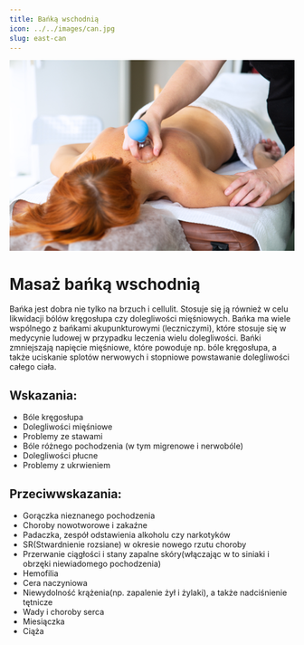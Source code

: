 ```yaml
---
title: Bańką wschodnią
icon: ../../images/can.jpg
slug: east-can
---
```


![Zdjęcie masażu](../../images/can.jpg)

# Masaż bańką wschodnią

Bańka jest dobra nie tylko na brzuch i cellulit. Stosuje się ją również w celu likwidacji bólów kręgosłupa czy dolegliwości mięśniowych. Bańka ma wiele wspólnego z bańkami akupunkturowymi (leczniczymi), które stosuje się w medycynie ludowej w przypadku leczenia wielu dolegliwości. Bańki zmniejszają napięcie mięśniowe, które powoduje np. bóle kręgosłupa, a także uciskanie splotów nerwowych i stopniowe powstawanie dolegliwości całego ciała.

## Wskazania:

-   Bóle kręgosłupa
-   Dolegliwości mięśniowe
-   Problemy ze stawami
-   Bóle różnego pochodzenia (w tym migrenowe i nerwobóle)
-   Dolegliwości płucne
-   Problemy z ukrwieniem

## Przeciwwskazania:

-   Gorączka nieznanego pochodzenia
-   Choroby nowotworowe i zakaźne
-   Padaczka, zespół odstawienia alkoholu czy narkotyków
-   SR(Stwardnienie rozsiane) w okresie nowego rzutu choroby
-   Przerwanie ciągłości i stany zapalne skóry(włączając w to siniaki i obrzęki niewiadomego pochodzenia)
-   Hemofilia
-   Cera naczyniowa
-   Niewydolność krążenia(np. zapalenie żył i żylaki), a także nadciśnienie tętnicze
-   Wady i choroby serca
-   Miesiączka
-   Ciąża
